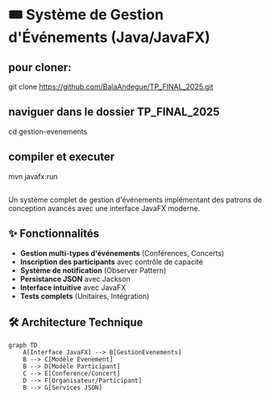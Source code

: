 # 🎟️ Système de Gestion d'Événements (Java/JavaFX)
## pour cloner:
git clone https://github.com/BalaAndegue/TP_FINAL_2025.git

## naviguer dans le dossier TP_FINAL_2025
cd gestion-evenements

## compiler et executer
mvn javafx:run
##
Un système complet de gestion d'événements implémentant des patrons de conception avancés avec une interface JavaFX moderne.

## ✨ Fonctionnalités

- **Gestion multi-types d'événements** (Conférences, Concerts)
- **Inscription des participants** avec contrôle de capacité
- **Système de notification** (Observer Pattern)
- **Persistance JSON** avec Jackson
- **Interface intuitive** avec JavaFX
- **Tests complets** (Unitaires, Intégration)

## 🛠 Architecture Technique

```mermaid
graph TD
    A[Interface JavaFX] --> B[GestionEvenements]
    B --> C[Modèle Evenement]
    B --> D[Modèle Participant]
    C --> E[Conference/Concert]
    D --> F[Organisateur/Participant]
    B --> G[Services JSON]

